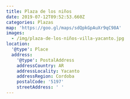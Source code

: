 ```yaml
---
title: Plaza de los niños
date: 2019-07-12T09:52:53.660Z
categories: Plazas
map: 'https://goo.gl/maps/sdQpkGpAuXr9qC98A'
images:
  - /img/plaza-de-los-niños-villa-yacanto.jpg
location:
  '@type': Place
  address:
    '@type': PostalAddress
    addressCountry: AR
    addressLocality: Yacanto
    addressRegion: Cordoba
    postalCode: '5197'
    streetAddress: ' '
---
```


